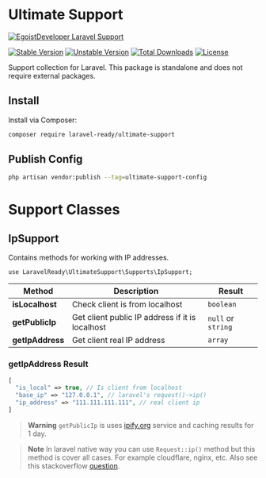 # Ultimate Support

[![EgoistDeveloper Laravel Support](https://preview.dragon-code.pro/EgoistDeveloper/Ultimate-Support.svg?brand=laravel)](https://github.com/laravel-ready/ultimate-support)

[![Stable Version][badge_stable]][link_packagist]
[![Unstable Version][badge_unstable]][link_packagist]
[![Total Downloads][badge_downloads]][link_packagist]
[![License][badge_license]][link_license]


Support collection for Laravel. This package is standalone and does not require external packages.

## Install

Install via Composer:

```bash
composer require laravel-ready/ultimate-support
```

## Publish Config

```bash
php artisan vendor:publish --tag=ultimate-support-config
```

# Support Classes

## IpSupport

Contains methods for working with IP addresses.

`use LaravelReady\UltimateSupport\Supports\IpSupport;`

| Method | Description | Result |
| ------ | ----------- | ------ |
| **isLocalhost** | Check client is from localhost | `boolean` |
| **getPublicIp** | Get client public IP address if it is localhost | `null` or `string` |
| **getIpAddress** | Get client real IP address | `array` |

### getIpAddress Result
```php
[
  "is_local" => true, // Is client from localhost
  "base_ip" => "127.0.0.1", // laravel's request()->ip()
  "ip_address" => "111.111.111.111", // real client ip
]
```

> **Warning** `getPublicIp` is uses [ipify.org](https://api.ipify.org/?format=json) service and caching results for 1 day.

> **Note** In laravel native way you can use `Request::ip()` method but this method is cover all cases. For example cloudflare, nginx, etc. Also see this stackoverflow [question](https://stackoverflow.com/q/13646690/6940144).


[badge_downloads]:      https://img.shields.io/packagist/dt/laravel-ready/ultimate-support.svg?style=flat-square

[badge_license]:        https://img.shields.io/packagist/l/laravel-ready/ultimate-support.svg?style=flat-square

[badge_stable]:         https://img.shields.io/github/v/release/laravel-ready/ultimate-support?label=stable&style=flat-square

[badge_unstable]:       https://img.shields.io/badge/unstable-dev--main-orange?style=flat-square

[link_license]:         LICENSE

[link_packagist]:       https://packagist.org/packages/laravel-ready/ultimate-support

